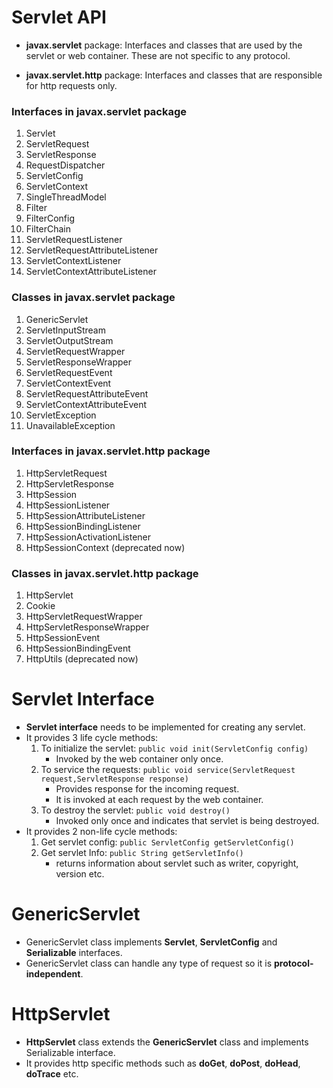 # Servlet API

- __javax.servlet__ package: Interfaces and classes that are used by the servlet or web container. These are not
  specific to any protocol.

- __javax.servlet.http__ package: Interfaces and classes that are responsible for http requests only.

### Interfaces in javax.servlet package

1. Servlet
2. ServletRequest
3. ServletResponse
4. RequestDispatcher
5. ServletConfig
6. ServletContext
7. SingleThreadModel
8. Filter
9. FilterConfig
10. FilterChain
11. ServletRequestListener
12. ServletRequestAttributeListener
13. ServletContextListener
14. ServletContextAttributeListener

### Classes in javax.servlet package

1. GenericServlet
2. ServletInputStream
3. ServletOutputStream
4. ServletRequestWrapper
5. ServletResponseWrapper
6. ServletRequestEvent
7. ServletContextEvent
8. ServletRequestAttributeEvent
9. ServletContextAttributeEvent
10. ServletException
11. UnavailableException

### Interfaces in javax.servlet.http package

1. HttpServletRequest
2. HttpServletResponse
3. HttpSession
4. HttpSessionListener
5. HttpSessionAttributeListener
6. HttpSessionBindingListener
7. HttpSessionActivationListener
8. HttpSessionContext (deprecated now)

### Classes in javax.servlet.http package

1. HttpServlet
2. Cookie
3. HttpServletRequestWrapper
4. HttpServletResponseWrapper
5. HttpSessionEvent
6. HttpSessionBindingEvent
7. HttpUtils (deprecated now)

# Servlet Interface

- __Servlet interface__ needs to be implemented for creating any servlet.
- It provides 3 life cycle methods:
    1. To initialize the servlet: `public void init(ServletConfig config)`
        - Invoked by the web container only once.
    2. To service the requests: `public void service(ServletRequest request,ServletResponse response)`
        - Provides response for the incoming request.
        - It is invoked at each request by the web container.
    3. To destroy the servlet: `public void destroy()`
        - Invoked only once and indicates that servlet is being destroyed.
- It provides 2 non-life cycle methods:
    1. Get servlet config: `public ServletConfig getServletConfig()`
    2. Get servlet Info: `public String getServletInfo()    `
        - returns information about servlet such as writer, copyright, version etc.

# GenericServlet

- GenericServlet class implements __Servlet__, __ServletConfig__ and __Serializable__ interfaces.
- GenericServlet class can handle any type of request so it is __protocol-independent__.

# HttpServlet

- __HttpServlet__ class extends the __GenericServlet__ class and implements Serializable interface.
- It provides http specific methods such as __doGet__, __doPost__, __doHead__, __doTrace__ etc.
